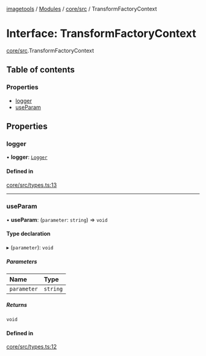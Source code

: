 [imagetools](../README.md) / [Modules](../modules.md) / [core/src](../modules/core_src.md) / TransformFactoryContext

# Interface: TransformFactoryContext

[core/src](../modules/core_src.md).TransformFactoryContext

## Table of contents

### Properties

- [logger](core_src.TransformFactoryContext.md#logger)
- [useParam](core_src.TransformFactoryContext.md#useparam)

## Properties

### logger

• **logger**: [`Logger`](core_src.Logger.md)

#### Defined in

[core/src/types.ts:13](https://github.com/JonasKruckenberg/imagetools/blob/6842c73/packages/core/src/types.ts#L13)

___

### useParam

• **useParam**: (`parameter`: `string`) => `void`

#### Type declaration

▸ (`parameter`): `void`

##### Parameters

| Name | Type |
| :------ | :------ |
| `parameter` | `string` |

##### Returns

`void`

#### Defined in

[core/src/types.ts:12](https://github.com/JonasKruckenberg/imagetools/blob/6842c73/packages/core/src/types.ts#L12)
